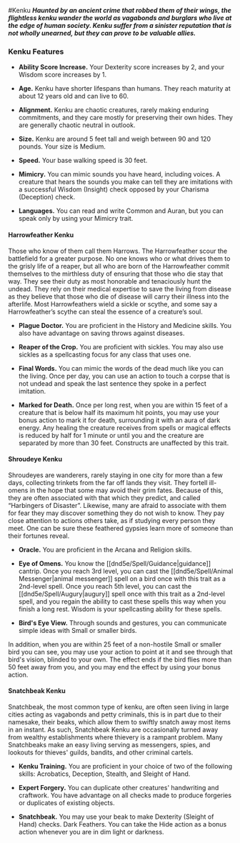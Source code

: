 #Kenku
***Haunted by an ancient crime that robbed them of their wings, the flightless kenku wander the world as vagabonds and burglars who live at the edge of human society. Kenku suffer from a sinister reputation that is not wholly unearned, but they can prove to be valuable allies.***

### Kenku Features
- **Ability Score Increase.** Your Dexterity score increases by 2, and your Wisdom score increases by 1.

- **Age.** Kenku have shorter lifespans than humans. They reach maturity at about 12 years old and can live to 60.

- **Alignment.** Kenku are chaotic creatures, rarely making enduring commitments, and they care mostly for preserving their own hides. They are generally chaotic neutral in outlook.

- **Size.** Kenku are around 5 feet tall and weigh between 90 and 120 pounds. Your size is Medium.

- **Speed.** Your base walking speed is 30 feet.

- **Mimicry.** You can mimic sounds you have heard, including voices. A creature that hears the sounds you make can tell they are imitations with a successful Wisdom (Insight) check opposed by your Charisma (Deception) check.

- **Languages.** You can read and write Common and Auran, but you can speak only by using your Mimicry trait.

#### Harrowfeather Kenku
Those who know of them call them Harrows. The Harrowfeather scour the battlefield for a greater purpose. No one knows who or what drives them to the grisly life of a reaper, but all who are born of the Harrowfeather commit themselves to the mirthless duty of ensuring that those who die stay that way. They see their duty as most honorable and tenaciously hunt the undead. They rely on their medical expertise to save the living from disease as they believe that those who die of disease will carry their illness into the afterlife. Most Harrowfeathers wield a sickle or scythe, and some say a Harrowfeather’s scythe can steal the essence of a creature’s soul.

- **Plague Doctor.** You are proficient in the History and Medicine skills. You also have advantage on saving throws against diseases.

- **Reaper of the Crop.** You are proficient with sickles. You may also use sickles as a spellcasting focus for any class that uses one.

- **Final Words.** You can mimic the words of the dead much like you can the living. Once per day, you can use an action to touch a corpse that is not undead and speak the last sentence they spoke in a perfect imitation.

- **Marked for Death.** Once per long rest, when you are within 15 feet of a creature that is below half its maximum hit points, you may use your bonus action to mark it for death, surrounding it with an aura of dark energy. Any healing the creature receives from spells
or magical effects is reduced by half for 1 minute or until you and the creature are separated by more than 30 feet. Constructs are unaffected by this trait.

#### Shroudeye Kenku
Shroudeyes are wanderers, rarely staying in one city for more than a few days, collecting trinkets from the far off lands they visit. They fortell ill-omens in the hope that some may avoid their grim fates. Because of this, they are often associated with that which they predict, and called “Harbingers of Disaster”. Likewise, many are afraid to associate with them for fear they may discover something they do not wish to know. They pay close attention to actions others take, as if studying every person they meet. One can be sure these feathered gypsies learn more of someone than their fortunes reveal.

- **Oracle.** You are proficient in the Arcana and Religion skills.

- **Eye of Omens.** You know the [[dnd5e/Spell/Guidance\|guidance]] cantrip. Once you reach 3rd level, you can cast the [[dnd5e/Spell/Animal Messenger\|animal messenger]] spell on a bird once with this trait as a 2nd-level spell. Once you reach 5th level, you can cast the [[dnd5e/Spell/Augury\|augury]] spell once with this trait as a 2nd-level spell, and you regain the ability to cast these spells this way when you finish a long rest. Wisdom is your spellcasting ability for these spells.

- **Bird's Eye View.** Through sounds and gestures, you can communicate simple ideas with Small or smaller birds.

In addition, when you are within 25 feet of a non-hostile Small or smaller bird you can see, you may use your action to point at it and see through that bird's vision, blinded to your own. The effect ends if the bird flies more than 50 feet away from you, and you may end the effect by using your bonus action.

#### Snatchbeak Kenku
Snatchbeak, the most common type of kenku, are often seen living in large cities acting as vagabonds and petty criminals, this is in part due to their namesake, their beaks, which allow them to swiftly snatch away most items in an instant. As such, Snatchbeak Kenku are occasionally turned away from wealthy establishments where thievery is a rampant problem. Many Snatchbeaks make an easy living serving as messengers, spies, and lookouts for thieves' guilds, bandits, and other criminal cartels.

- **Kenku Training.** You are proficient in your choice of two of the following skills: Acrobatics, Deception, Stealth, and Sleight of Hand.

- **Expert Forgery.** You can duplicate other creatures' handwriting and craftwork. You have advantage on all checks made to produce forgeries or duplicates of existing objects.

- **Snatchbeak.** You may use your beak to make Dexterity (Sleight of Hand) checks. Dark Feathers. You can take the Hide action as a bonus action whenever you are in dim light or darkness.